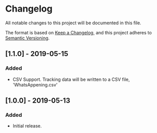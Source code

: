 # Changelog
All notable changes to this project will be documented in this file.

The format is based on [Keep a Changelog](https://keepachangelog.com/en/1.0.0/),
and this project adheres to [Semantic Versioning](https://semver.org/spec/v2.0.0.html).

## [1.1.0] - 2019-05-15
### Added
- CSV Support. Tracking data will be written to a CSV file, 'WhatsAppening.csv'

## [1.0.0] - 2019-05-13
### Added
- Initial release.